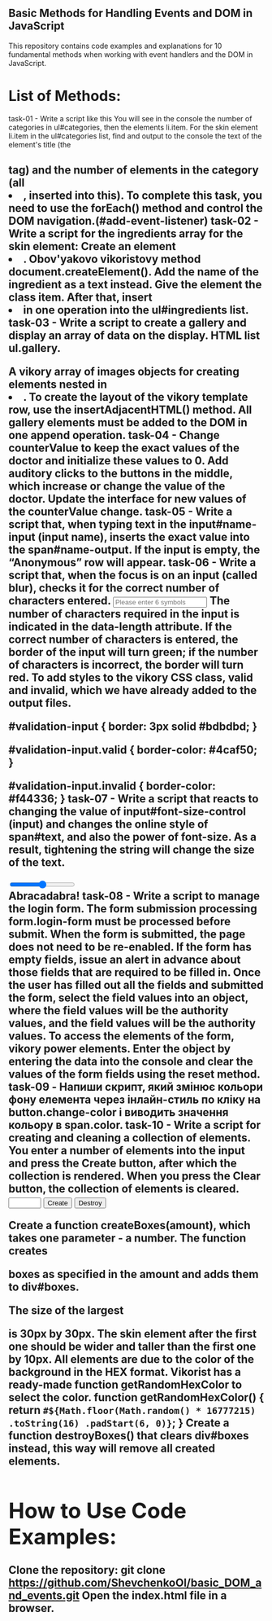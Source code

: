 ## Basic Methods for Handling Events and DOM in JavaScript

This repository contains code examples and explanations for 10 fundamental methods when working with event handlers and the DOM in JavaScript.

# List of Methods:

task-01 - Write a script like this
You will see in the console the number of categories in ul#categories, then the elements li.item.
For the skin element li.item in the ul#categories list, find and output to the console the text of the element's title (the <h2> tag) and the number of elements in the category (all <li>, inserted into this).
To complete this task, you need to use the forEach() method and control the DOM navigation.(#add-event-listener)
task-02 - Write a script for the ingredients array for the skin element:
Create an element <li>. Obov'yakovo vikoristovy method document.createElement().
Add the name of the ingredient as a text instead.
Give the element the class item.
After that, insert <li> in one operation into the ul#ingredients list.
task-03 - Write a script to create a gallery and display an array of data on the display. HTML list ul.gallery.
<ul class="gallery"></ul>
A vikory array of images objects for creating <img> elements nested in <li>. To create the layout of the vikory template row, use the insertAdjacentHTML() method.
All gallery elements must be added to the DOM in one append operation.
task-04 - Change counterValue to keep the exact values of the doctor and initialize these values to 0. 
Add auditory clicks to the buttons in the middle, which increase or change the value of the doctor.
Update the interface for new values of the counterValue change.
task-05 - Write a script that, when typing text in the input#name-input (input name), inserts the exact value into the span#name-output. If the input is empty, the “Anonymous” row will appear.
task-06 - Write a script that, when the focus is on an input (called blur), checks it for the correct number of characters entered. 
<input
   type="text"
   id="validation-input"
   data-length="6"
   placeholder="Please enter 6 symbols"
/>
The number of characters required in the input is indicated in the data-length attribute.
If the correct number of characters is entered, the border of the input will turn green; if the number of characters is incorrect, the border will turn red.
To add styles to the vikory CSS class, valid and invalid, which we have already added to the output files.

#validation-input {
   border: 3px solid #bdbdbd;
}

#validation-input.valid {
   border-color: #4caf50;
}

#validation-input.invalid {
   border-color: #f44336;
}
task-07 - Write a script that reacts to changing the value of input#font-size-control (input) and changes the online style of span#text, and also the power of font-size. As a result, tightening the string will change the size of the text.

<input id="font-size-control" type="range" min="16" max="96" />
<br />
<span id="text">Abracadabra!</span>
task-08 - Write a script to manage the login form.
The form submission processing form.login-form must be processed before submit.
When the form is submitted, the page does not need to be re-enabled.
If the form has empty fields, issue an alert in advance about those fields that are required to be filled in.
Once the user has filled out all the fields and submitted the form, select the field values into an object, where the field values will be the authority values, and the field values will be the authority values. To access the elements of the form, vikory power elements.
Enter the object by entering the data into the console and clear the values of the form fields using the reset method.
task-09 - Напиши скрипт, який змінює кольори фону елемента <body> через інлайн-стиль по кліку на button.change-color і виводить значення кольору в span.color.
task-10 - Write a script for creating and cleaning a collection of elements. You enter a number of elements into the input and press the Create button, after which the collection is rendered. When you press the Clear button, the collection of elements is cleared.

<div id="controls">
   <input type="number" min="1" max="100" step="1" />
   <button type="button" data-create>Create</button>
   <button type="button" data-destroy>Destroy</button>
</div>

<div id="boxes"></div>

Create a function createBoxes(amount), which takes one parameter - a number. The function creates <div> boxes as specified in the amount and adds them to div#boxes.

The size of the largest <div> is 30px by 30px.
The skin element after the first one should be wider and taller than the first one by 10px.
All elements are due to the color of the background in the HEX format. Vikorist has a ready-made function getRandomHexColor to select the color.
function getRandomHexColor() {
   return `#${Math.floor(Math.random() * 16777215)
     .toString(16)
     .padStart(6, 0)}`;
}
Create a function destroyBoxes() that clears div#boxes instead, this way will remove all created elements. 

# How to Use Code Examples:
Clone the repository: git clone https://github.com/ShevchenkoOl/basic_DOM_and_events.git
Open the index.html file in a browser.
